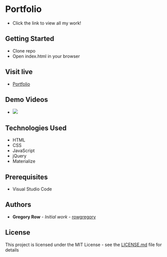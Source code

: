 # Portfolio

 * Click the link to view all my work!

## Getting Started

 * Clone repo
 * Open index.html in your browser

## Visit live

 * [Portfolio](https://rowgregory.github.io/Portfolio/)
     
## Demo Videos

 * ![](assets/images/Sonic-Word-Guess.gif?raw=true)
 
## Technologies Used

 * HTML
 * CSS
 * JavaScript
 * jQuery
 * Materialize
 

## Prerequisites

 - Visual Studio Code

## Authors

 * **Gregory Row** - *Initial work* - [rowgregory](https://github.com/rowgregory)

## License

This project is licensed under the MIT License - see the [LICENSE.md](LICENSE.md) file for details



